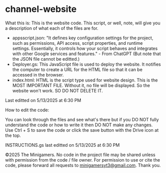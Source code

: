 # channel-website

What this is: This is the website code. This script, or well, note, will give you a description of what each of the files are for.
 - appsscript.json: "It defines key configuration settings for the project, such as permissions, API access, script properties, and runtime settings. Essentially, it controls how your script behaves and integrates with other Google services and features." - From ChatGPT (But note that the JSON file cannot be editted.)
 - Deployer.gs: This JavaScript file is used to deploy the website. It notifies the computer to create a URL for the HTML file so that it can be accessed in the browser.
 - index.html: HTML is the script type used for website design. This is the MOST IMPORTANT FILE. Without it, no file will be displayed. So the website won't work. SO DO NOT DELETE IT.

Last editted on 5/13/2025 at 6:30 PM

How to edit the code:

You can look through the files and see what's there but if you DO NOT fully understand the code or how to write it then DO NOT make any changes.
Use Ctrl + S to save the code or click the save button with the Drive icon at the top.

INSTRUCTIONS.gs last editted on 5/13/2025 at 6:30 PM

©️2025 The Minigamers. No code in the project file may be shared unless with permission from the code / file owner. For permission to use or cite the code, please forward all requests to minigamersyt3@gmail.com. Thank you.
